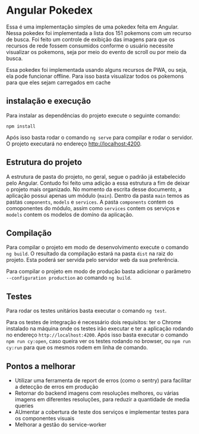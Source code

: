 # Angular Pokedex

Essa é uma implementação simples de uma pokedex feita em Angular. Nessa pokedex foi implementada a lista dos 151 pokemons com um recurso de busca. Foi feito um controle de exibição das imagens para que os recursos de rede fossem consumidos conforme o usuário necessite visualizar os pokemons, seja por meio do evento de scroll ou por meio da busca.

Essa pokedex foi implementada usando alguns recursos de PWA, ou seja, ela pode funcionar offline. Para isso basta visualizar todos os pokemons para que eles sejam carregados em cache

## instalação e execução

Para instalar as dependências do projeto execute o seguinte comando:

`npm install`

Após isso basta rodar o comando `ng serve` para compilar e rodar o servidor. O projeto executará no endereço [http://localhost:4200](http://localhost:4200).

## Estrutura do projeto

A estrutura de pasta do projeto, no geral, segue o padrão já estabelecido pelo Angular. Contudo foi feito uma adição a essa estrutura a fim de deixar o projeto mais organizado. No momento da escrita desse documento, a aplicação possui apenas um módulo (`main`). Dentro da pasta `main` temos as pastas `components`, `models` e `services`. A pasta `components` contem os comoponentes do módulo, assim como `services` contem os serviços e `models` contem os modelos de domíno da aplicação.

## Compilação

Para compilar o projeto em modo de desenvolvimento execute o comando `ng build`. O resultado da compilação estará na pasta `dist` na raiz do projeto. Esta poderá ser servida pelo servidor web da sua preferência.

Para compilar o projeto em modo de produção basta adicionar o parâmetro `--configuration production` ao comando `ng build`.

## Testes

Para rodar os testes unitários basta executar o comando `ng test`.

Para os testes de integração é necessário dois requisitos: ter o Chrome instalado na máquina onde os testes irão executar e ter a aplicação rodando no endereço `http://localhost:4200`. Após isso basta executar o comando `npm run cy:open`, caso queira ver os testes rodando no browser, ou `npm run cy:run` para que os mesmos rodem em linha de comando.

## Pontos a melhorar

- Utilizar uma ferramenta de report de erros (como o sentry) para facilitar a detecção de erros em produção
- Retornar do backend imagens com resoluções melhores, ou várias imagens em diferentes resoluções, para reduzir a quantidade de media queries
- AUmentar a cobertura de teste dos serviços e implementar testes para os componentes visuais
- Melhorar a gestão do service-worker

